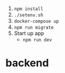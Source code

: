 
 1. `npm install`
 2. `./setenv.sh`
 3. `docker-compose up`
 6. `npm run migrate`
 5. Start up app
    * `npm run dev`


 # backend
